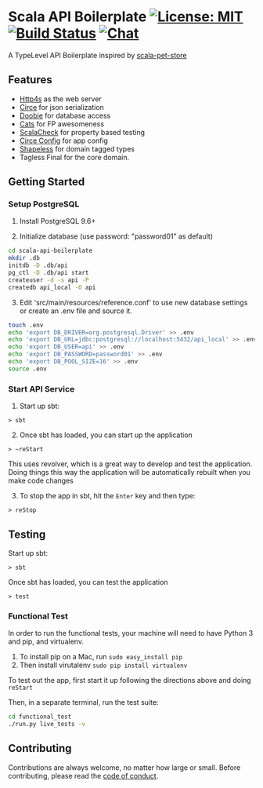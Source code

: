 # Scala API Boilerplate [![License: MIT][license-badge]][license-link] [![Build Status][build-badge]][build-link] [![Chat][gitter-badge]][gitter-link]

A TypeLevel API Boilerplate inspired by [scala-pet-store](https://github.com/pauljamescleary/scala-pet-store)

## Features

- [Http4s](http://http4s.org/) as the web server
- [Circe](https://circe.github.io/circe/) for json serialization
- [Doobie](https://github.com/tpolecat/doobie) for database access
- [Cats](https://typelevel.org/cats/) for FP awesomeness
- [ScalaCheck](https://www.scalacheck.org/) for property based testing
- [Circe Config](https://github.com/circe/circe-config) for app config
- [Shapeless](https://github.com/milessabin/shapeless) for domain tagged types
- Tagless Final for the core domain.

## Getting Started

### Setup PostgreSQL

1. Install PostgreSQL 9.6+

2. Initialize database (use password: "password01" as default)

```bash
cd scala-api-boilerplate
mkdir .db
initdb -D .db/api
pg_ctl -D .db/api start
createuser -d -s api -P
createdb api_local -O api
```

3. Edit 'src/main/resources/reference.conf' to use new database
   settings or create an .env file and source it.

```bash
touch .env
echo 'export DB_DRIVER=org.postgresql.Driver' >> .env
echo 'export DB_URL=jdbc:postgresql://localhost:5432/api_local' >> .env
echo 'export DB_USER=api' >> .env
echo 'export DB_PASSWORD=password01' >> .env
echo 'export DB_POOL_SIZE=16' >> .env
source .env
```

### Start API Service

1. Start up sbt:

```
> sbt
```

2. Once sbt has loaded, you can start up the application

```
> ~reStart
```

This uses revolver, which is a great way to develop and test the
application. Doing things this way the application will be
automatically rebuilt when you make code changes

3. To stop the app in sbt, hit the `Enter` key and then type:

```
> reStop
```

## Testing

Start up sbt:

```
> sbt
```

Once sbt has loaded, you can test the application

```
> test
```

### Functional Test

In order to run the functional tests, your machine will need to have
Python 3 and pip, and virtualenv.

1. To install pip on a Mac, run `sudo easy_install pip`
2. Then install virutalenv `sudo pip install virtualenv`

To test out the app, first start it up following the directions above
and doing `reStart`

Then, in a separate terminal, run the test suite:

```bash
cd functional_test
./run.py live_tests -v
```

## Contributing

Contributions are always welcome, no matter how large or small. Before contributing,
please read the [code of conduct](./.github/CODE_OF_CONDUCT.md).

[license-badge]: https://img.shields.io/badge/License-MIT-yellow.svg
[license-link]: https://github.com/faeldon/scala-api-boilerplate/blob/master/LICENSE
[build-badge]: https://travis-ci.org/faeldon/scala-api-boilerplate.svg?branch=master
[build-link]: https://travis-ci.org/faeldon/scala-api-boilerplate
[gitter-badge]: https://badges.gitter.im/Join%20Chat.svg
[gitter-link]: https://gitter.im/faeldon/scala-api-boilerplate
